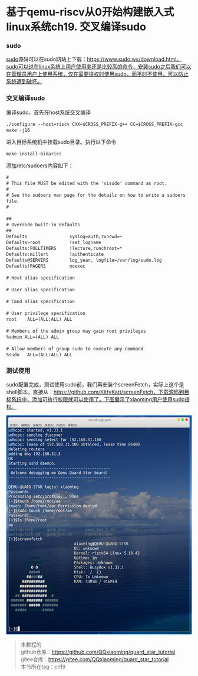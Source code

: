 # 基于qemu-riscv从0开始构建嵌入式linux系统ch19. 交叉编译sudo

### sudo

[sudo](https://www.sudo.ws/)源码可以在sudo网站上下载：https://www.sudo.ws/download.html。sudo可以说在linux系统上用户使用率还是比较高的命令，安装sudo之后我们可以在管理员用户上使用系统，仅在需要提权时使用sudo，而平时不使用，可以防止系统遭到破坏。


### 交叉编译sudo

编译sudo，首先在host系统交叉编译

```shell
./configure --host=riscv CXX=$CROSS_PREFIX-g++ CC=$CROSS_PREFIX-gcc 
make -j16
```

进入目标系统机中挂载sudo目录。执行以下命令

```shell
make install-binaries
```

添加/etc/sudoers内容如下：

```shell
#                                                                         
# This file MUST be edited with the 'visudo' command as root.             
#                                                                         
# See the sudoers man page for the details on how to write a sudoers file.
#                                                                         
 
##                                                                        
# Override built-in defaults                                              
##                                                                        
Defaults                syslog=auth,runcwd=~                              
Defaults>root           !set_logname                                      
Defaults:FULLTIMERS     !lecture,runchroot=*               
Defaults:millert        !authenticate                      
Defaults@SERVERS        log_year, logfile=/var/log/sudo.log
Defaults!PAGERS         noexec                             
                                                           
# Host alias specification                                 
                                                           
# User alias specification                                 
                                                           
# Cmnd alias specification    
                              
# User privilege specification                       
root    ALL=(ALL:ALL) ALL                                                    
                                                                             
# Members of the admin group may gain root privileges                        
%admin ALL=(ALL) ALL                                                         
                                                                             
# Allow members of group sudo to execute any command                         
%sudo   ALL=(ALL:ALL) ALL  
```

### 测试使用

sudo配置完成，测试使用sudo前，我们再安装个screenFetch，实际上这个是shell脚本，直接从：https://github.com/KittyKatt/screenFetch，下载源码到目标系统中，添加可执行权限就可以使用了。下图展示了xiaoming用户使用sudo提权。

![ch19-0](./img/ch19-0.png)


> 本教程的<br>github仓库：https://github.com/QQxiaoming/quard_star_tutorial<br>gitee仓库：https://gitee.com/QQxiaoming/quard_star_tutorial<br>本节所在tag：ch19